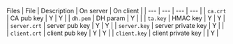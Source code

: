Files
| File | Description | On server | On client |
| --- | --- | --- | --- |
| `ca.crt` | CA pub key | Y | Y |
| `dh.pem` | DH param | Y | |
| `ta.key` | HMAC key | Y | Y |
| `server.crt` | server pub key | Y | Y |
| `server.key` | server private key | Y | |
| `client.crt` | client pub key | Y | Y |
| `client.key` | client private key | | Y |

